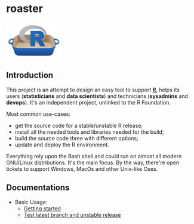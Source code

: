 # roaster

![](images/roaster-logo.png)

## Introduction

This project is an attempt to design an easy tool to support 
[**R**](http://www.r-project.org), helps its users (**statisticians** and **data
scientists**) and technicians (**sysadmins** and **devops**). It's an independent
project, unlinked to the R Foundation.

Most common use-cases:

* get the source code for a stable/unstable R release;
* install all the needed tools and libraries needed for the build;
* build the source code three with different options;
* update and deploy the R environment.

Everything rely upon the Bash shell and could run on almost all modern GNU/Linux 
distributions. It's the main focus. By the way, there're open tickets to support 
Windows, MacOs and other Unix-like Oses.

## Documentations

* Basic Usage:
  * [Getting started](/docs/GettingStarted.md)
  * [Test latest branch and unstable release](/docs/SvnTools.md)
